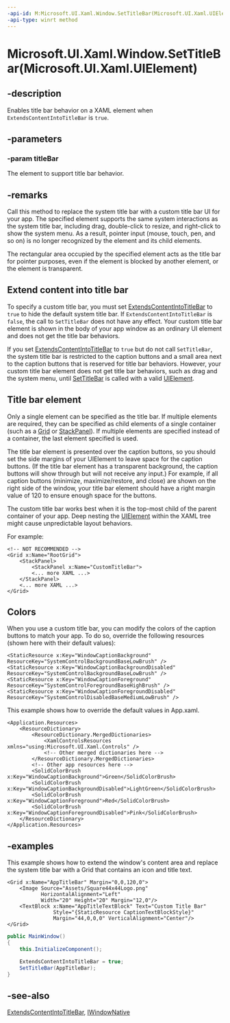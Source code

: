 ```yaml
---
-api-id: M:Microsoft.UI.Xaml.Window.SetTitleBar(Microsoft.UI.Xaml.UIElement)
-api-type: winrt method
---
```


# Microsoft.UI.Xaml.Window.SetTitleBar(Microsoft.UI.Xaml.UIElement)

<!--
public void SetTitleBar (Microsoft.UI.Xaml.UIElement titleBar);
-->

## -description

Enables title bar behavior on a XAML element when `ExtendsContentIntoTitleBar` is `true`.

## -parameters

### -param titleBar

The element to support title bar behavior.

## -remarks

Call this method to replace the system title bar with a custom title bar UI for your app. The specified element supports the same system interactions as the system title bar, including drag, double-click to resize, and right-click to show the system menu. As a result, pointer input (mouse, touch, pen, and so on) is no longer recognized by the element and its child elements.

The rectangular area occupied by the specified element acts as the title bar for pointer purposes, even if the element is blocked by another element, or the element is transparent.

## Extend content into title bar

To specify a custom title bar, you must set [ExtendsContentIntoTitleBar](window_extendscontentintotitlebar.md) to `true` to hide the default system title bar. If `ExtendsContentIntoTitleBar` is `false`, the call to `SetTitleBar` does not have any effect. Your custom title bar element is shown in the body of your app window as an ordinary UI element and does not get the title bar behaviors.

If you set [ExtendsContentIntoTitleBar](window_extendscontentintotitlebar.md) to `true` but do not call `SetTitleBar`, the system title bar is restricted to the caption buttons and a small area next to the caption buttons that is reserved for title bar behaviors. However, your custom title bar element does not get title bar behaviors, such as drag and the system menu, until [SetTitleBar](window_settitlebar_1494775390.md) is called with a valid [UIElement](uielement.md).

## Title bar element

Only a single element can be specified as the title bar. If multiple elements are required, they can be specified as child elements of a single container (such as a [Grid](../microsoft.ui.xaml.controls/grid.md) or [StackPanel](../microsoft.ui.xaml.controls/stackpanel.md)). If multiple elements are specified instead of a container, the last element specified is used.

The title bar element is presented over the caption buttons, so you should set the side margins of your UIElement to leave space for the caption buttons. (If the title bar element has a transparent background, the caption buttons will show through but will not receive any input.) For example, if all caption buttons (minimize, maximize/restore, and close) are shown on the right side of the window, your title bar element should have a right margin value of 120 to ensure enough space for the buttons.

The custom title bar works best when it is the top-most child of the parent container of your app. Deep nesting the [UIElement](uielement.md) within the XAML tree might cause unpredictable layout behaviors.

For example:

```xaml
<!-- NOT RECOMMENDED -->
<Grid x:Name="RootGrid">
    <StackPanel>
        <StackPanel x:Name="CustomTitleBar">
        <... more XAML ...>
    </StackPanel>
    <... more XAML ...>
</Grid>
```

## Colors

When you use a custom title bar, you can modify the colors of the caption buttons to match your app. To do so, override the following resources (shown here with their default values):

```xaml
<StaticResource x:Key="WindowCaptionBackground" ResourceKey="SystemControlBackgroundBaseLowBrush" />
<StaticResource x:Key="WindowCaptionBackgroundDisabled" ResourceKey="SystemControlBackgroundBaseLowBrush" />
<StaticResource x:Key="WindowCaptionForeground" ResourceKey="SystemControlForegroundBaseHighBrush" />
<StaticResource x:Key="WindowCaptionForegroundDisabled" ResourceKey="SystemControlDisabledBaseMediumLowBrush" />
```

This example shows how to override the default values in App.xaml.

```xaml
<Application.Resources>
    <ResourceDictionary>
        <ResourceDictionary.MergedDictionaries>
            <XamlControlsResources xmlns="using:Microsoft.UI.Xaml.Controls" />
            <!-- Other merged dictionaries here -->
        </ResourceDictionary.MergedDictionaries>
        <!-- Other app resources here -->
        <SolidColorBrush x:Key="WindowCaptionBackground">Green</SolidColorBrush>
        <SolidColorBrush x:Key="WindowCaptionBackgroundDisabled">LightGreen</SolidColorBrush>
        <SolidColorBrush x:Key="WindowCaptionForeground">Red</SolidColorBrush>
        <SolidColorBrush x:Key="WindowCaptionForegroundDisabled">Pink</SolidColorBrush>
    </ResourceDictionary>
</Application.Resources>
```

## -examples

This example shows how to extend the window's content area and replace the system title bar with a Grid that contains an icon and title text.

```xaml
<Grid x:Name="AppTitleBar" Margin="0,0,120,0">
    <Image Source="Assets/Square44x44Logo.png"
           HorizontalAlignment="Left" 
           Width="20" Height="20" Margin="12,0"/>
    <TextBlock x:Name="AppTitleTextBlock" Text="Custom Title Bar" 
               Style="{StaticResource CaptionTextBlockStyle}" 
               Margin="44,0,0,0" VerticalAlignment="Center"/>
</Grid>
```

```csharp
public MainWindow()
{
    this.InitializeComponent();

    ExtendsContentIntoTitleBar = true;
    SetTitleBar(AppTitleBar);
}
```

## -see-also

[ExtendsContentIntoTitleBar](window_extendscontentintotitlebar.md), [IWindowNative](/windows/apps/winui/reference/iwindownative)
